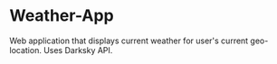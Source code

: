 # Weather-App
Web application that displays current weather for user's current geo-location. Uses Darksky API.
